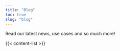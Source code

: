```yaml
---
title: "Blog"
toc: true
slug: "blog"
---
```


Read our latest news, use cases and so much more! 

{{< content-list >}}